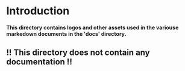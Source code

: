 # Introduction
**This directory contains logos and other assets used in the variouse markedown documents in the 'docs' directory.**

## !! This directory does not contain any documentation !!
